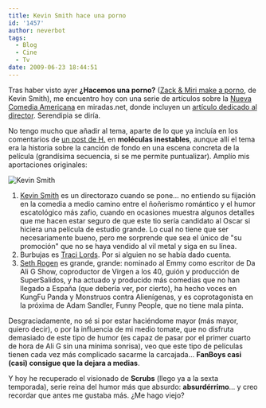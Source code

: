 ```yaml
---
title: Kevin Smith hace una porno
id: '1457'
author: neverbot
tags:
  - Blog
  - Cine
  - Tv
date: 2009-06-23 18:44:51
---
```


Tras haber visto ayer **¿Hacemos una porno?** ([Zack & Miri make a porno](http://www.imdb.com/title/tt1007028/), de Kevin Smith), me encuentro hoy con una serie de artículos sobre la [Nueva Comedia Americana](http://www.miradas.net/2009/04/estudios/nca.html) en miradas.net, donde incluyen un [artículo dedicado al director](http://www.miradas.net/2009/04/estudios/kevin-smith.html). Serendipia se diría.

No tengo mucho que añadir al tema, aparte de lo que ya incluía en los comentarios de [un post de H.](http://www.moleculasinestables.com/archivo/la-cancion-de-zack-y-miri/) en **moléculas inestables**, aunque allí el tema era la historia sobre la canción de fondo en una escena concreta de la película (grandísima secuencia, si se me permite puntualizar). Amplío mis aportaciones originales:

![Kevin Smith](./kevin-smith.jpg "Kevin Smith")

1.  [Kevin Smith](http://www.imdb.com/name/nm0003620/) es un directorazo cuando se pone… no entiendo su fijación en la comedia a medio camino entre el ñoñerismo romántico y el humor escatológico más zafio, cuando en ocasiones muestra algunos detalles que me hacen estar seguro de que este tio sería candidato al Oscar si hiciera una película de estudio grande. Lo cual no tiene que ser necesariamente bueno, pero me sorprende que sea el único de "su promoción" que no se haya vendido al vil metal y siga en su línea.
2.  Burbujas es [Traci Lords](http://en.wikipedia.org/wiki/Traci_Lords). Por si alguien no se había dado cuenta.
3.  [Seth Rogen](http://www.imdb.com/name/nm0736622/) es grande, grande: nominado al Emmy como escritor de Da Ali G Show, coproductor de Virgen a los 40, guión y producción de SuperSalidos, y ha actuado y producido más comedias que no han llegado a España (que debería ver, por cierto), ha hecho voces en KungFu Panda y Monstruos contra Alienígenas, y es coprotagonista en la próxima de Adam Sandler, Funny People, que no tiene mala pinta.

Desgraciadamente, no sé si por estar haciéndome mayor (más mayor, quiero decir), o por la influencia de mi medio tomate, que no disfruta demasiado de este tipo de humor (es capaz de pasar por el primer cuarto de hora de Ali G sin una mínima sonrisa), veo que este tipo de películas tienen cada vez más complicado sacarme la carcajada... **FanBoys casi (casi) consigue que la dejara a medias**.

Y hoy he recuperado el visionado de **Scrubs** (llego ya a la sexta temporada), serie reina del humor más que absurdo: **absurdérrimo**... y creo recordar que antes me gustaba más. ¿Me hago viejo?